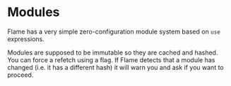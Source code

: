 # Modules

Flame has a very simple zero-configuration module system based on `use` expressions.

Modules are supposed to be immutable so they are cached and hashed.
You can force a refetch using a flag.
If Flame detects that a module has changed (i.e. it has a different hash) it will warn you and ask if you want to proceed.

